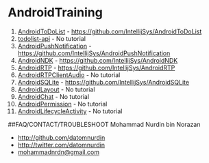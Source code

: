 # AndroidTraining

1. [AndroidToDoList](http://intellij.my/2016/08/11/building-a-to-do-list-android-mobile-app-part-1/) - https://github.com/IntellijSys/AndroidToDoList
2. [todolist-api](https://github.com/IntellijSys/todolist-api) - No tutorial
3. [AndroidPushNotification](http://intellij.my/2017/05/15/android-gcm-push-notification-tutorial/) - https://github.com/IntellijSys/AndroidPushNotification
4. [AndroidNDK](http://intellij.my/2017/05/10/how-to-create-a-c-library-with-ndk-on-android-studio/) -  https://github.com/IntellijSys/AndroidNDK
5. [AndroidRTP](http://intellij.my/2017/05/12/android-rtp-video-audio-stream-via-vlc-player/) - https://github.com/IntellijSys/AndroidRTP
6. [AndroidRTPClientAudio](https://github.com/datomnurdin/AndroidRTPAudioClient) - No tutorial
7. [AndroidSQLite](http://intellij.my/2017/05/16/android-sqlite-tutorial/) - https://github.com/IntellijSys/AndroidSQLite
8. [AndroidLayout](https://github.com/IntellijSys/AndroidLayout) - No tutorial
9. [AndroidChat](https://github.com/IntellijSys/AndroidChat) - No tutorial
10. [AndroidPermission](https://github.com/IntellijSys/AndroidPermission) - No tutorial
11. [AndroidLifecycleActivity]() - No tutorial

##FAQ/CONTACT/TROUBLESHOOT
Mohammad Nurdin bin Norazan

- http://github.com/datomnurdin
- http://twitter.com/datomnurdin
- mohammadnrdn@gmail.com
